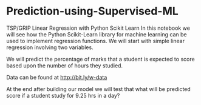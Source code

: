 # Prediction-using-Supervised-ML
TSP/GRIP
Linear Regression with Python Scikit Learn In this notebook we will see how the Python Scikit-Learn library for machine learning can be used to implement regression functions. We will start with simple linear regression involving two variables.

We will predict the percentage of marks that a student is expected to score based upon the number of hours they studied.

Data can be found at http://bit.ly/w-data

At the end after building our model we will test that what will be predicted score if a student study for 9.25 hrs in a day?
